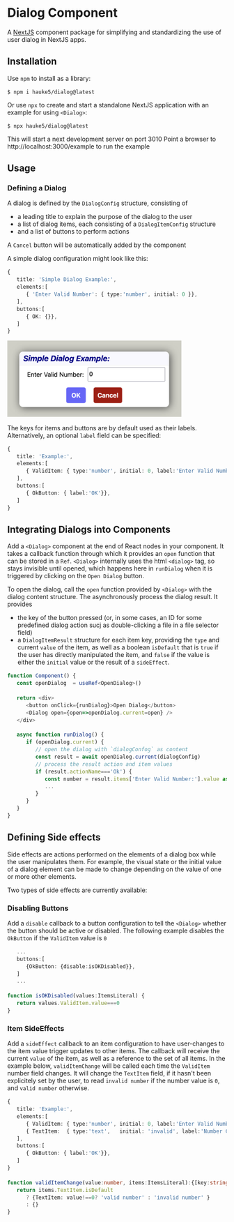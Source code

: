 # Dialog Component
A [NextJS](https://nextjs.org/) component package for simplifying and standardizing the use of user dialog in NextJS apps.

## Installation
Use `npm` to install as a library:
```
$ npm i hauke5/dialog@latest
``` 

Or use `npx` to create and start a standalone NextJS application with an example for using `<Dialog>`:
```
$ npx hauke5/dialog@latest
```
This will start a next development server on port 3010
Point a browser to http://localhost:3000/example to run the example

## Usage

### Defining a Dialog
A dialog is defined by the `DialogConfig` structure, consisting of 
- a leading title to explain the purpose of the dialog to the user
- a list of dialog items, each consisting of a `DialogItemConfig` structure
- and a list of buttons to perform actions

A `Cancel` button will be automatically added by the component

A simple dialog configuration might look like this:
```typescript
{
   title: 'Simple Dialog Example:',
   elements:[
      { 'Enter Valid Number': { type:'number', initial: 0 }},
   ],
   buttons:[
      { OK: {}}, 
   ]
}
```
<img src="./docs/SimpleDialog.png" width="400">

The keys for items and buttons are by default used as their labels. Alternatively, an optional `label` field can be specified:
```typescript
{
   title: 'Example:',
   elements:[
      { ValidItem: { type:'number', initial: 0, label:'Enter Valid Number'}},
   ],
   buttons:[
      { OkButton: { label:'OK'}}, 
   ]
}
```



## Integrating Dialogs into Components
Add a `<Dialog>` component at the end of React nodes in your component. It takes a callback function through which it provides an `open` function that can be stored in a `Ref`. `<Dialog>` internally uses the html `<dialog>` tag, so stays invisible until opened, which happens here in `runDialog` when it is triggered by clicking on the `Open Dialog` button.

To open the dialog, call the `open` function provided by `<Dialog>` with the dialog content structure. The asynchronously process the dialog result. It provides 
- the key of the button pressed (or, in some cases, an ID for some predefined dialog action sucj as double-clicking a file in a file selector field)
- a `DialogItemResult` structure for each item key, providing the `type` and current `value` of the item, as well as a boolean `isDefault` that is `true` if the user has directly manipulated the item, and `false` if the value is either the `initial` value or the result of a `sideEffect`. 
```typescript
function Component() {
   const openDialog  = useRef<OpenDialog>()

   return <div>
      <button onClick={runDialog}>Open Dialog</button>
      <Dialog open={open=>openDialog.current=open} />
   </div>

   async function runDialog() {
      if (openDialog.current) {
         // open the dialog with `dialogConfog` as content
         const result = await openDialog.current(dialogConfig)
         // process the result action and item values
         if (result.actionName==='Ok') {
            const number = result.items['Enter Valid Number:'].value as number
            ...
         }
      }
   } 
}
```

## Defining Side effects
Side effects are actions performed on the elements of a dialog box while the user manipulates them. For example, the visual state or the initial value of a dialog element can be made to change depending on the value of one or more other elements. 

Two types of side effects are currently available:

### Disabling Buttons
Add a `disable` callback to a button configuration to tell the `<Dialog>` whether the button should be active or disabled.
The following example disables the `OkButton` if the `ValidItem` value is `0`
```typescript
   ...
   buttons:[
      {OkButton: {disable:isOKDisabled}}, 
   ]
   ...

function isOKDisabled(values:ItemsLiteral) {
   return values.ValidItem.value===0
}
```

### Item SideEffects
Add a `sideEffect` callback to an item configuration to have user-changes to the item value trigger updates to other items.
The callback will receive the current `value` of the item, as well as a reference to the set of all items.
In the example below, `validItemChange` will be called each time the `ValidItem` number field changes. It will change the `TextItem` field, if it hasn't been explicitely set by the user, to read `invalid number` if the number value is `0`, and `valid number` otherwise.
```typescript
{
   title: 'Example:',
   elements:[
      { ValidItem: { type:'number', initial: 0, label:'Enter Valid Number:', sideEffect:validItemChange}},
      { TextItem:  { type:'text',   initial: 'invalid', label:'Number Comment:'}},
   ],
   buttons:[
      { OkButton: { label:'OK'}}, 
   ]
}

function validItemChange(value:number, items:ItemsLiteral):{[key:string]:any} {
   return items.TextItem.isDefault
      ? {TextItem: value!==0? 'valid number' : 'invalid number' }
      : {}
}
```